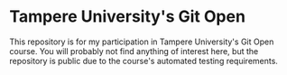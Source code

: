 # Tampere University's Git Open
This repository is for my participation in Tampere University's Git Open course. You will probably not find anything of interest here, but the repository is public due to the course's automated testing requirements.
